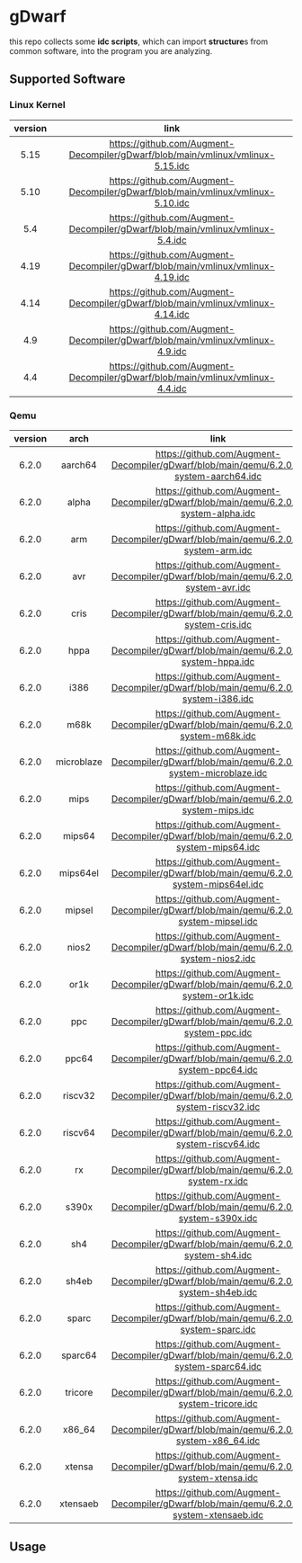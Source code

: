 # gDwarf

this repo collects some **idc scripts**, which can import **structure**s from common software, into the program you are analyzing.

## Supported Software

### Linux Kernel

| version | link |
| :--: | :--: |
|5.15 | https://github.com/Augment-Decompiler/gDwarf/blob/main/vmlinux/vmlinux-5.15.idc |
|5.10 | https://github.com/Augment-Decompiler/gDwarf/blob/main/vmlinux/vmlinux-5.10.idc |
|5.4 | https://github.com/Augment-Decompiler/gDwarf/blob/main/vmlinux/vmlinux-5.4.idc |
|4.19 | https://github.com/Augment-Decompiler/gDwarf/blob/main/vmlinux/vmlinux-4.19.idc |
|4.14 | https://github.com/Augment-Decompiler/gDwarf/blob/main/vmlinux/vmlinux-4.14.idc |
|4.9 | https://github.com/Augment-Decompiler/gDwarf/blob/main/vmlinux/vmlinux-4.9.idc |
|4.4 | https://github.com/Augment-Decompiler/gDwarf/blob/main/vmlinux/vmlinux-4.4.idc |

### Qemu

| version | arch | link |
| :--: | :--: | :--: |
| 6.2.0 | aarch64 | https://github.com/Augment-Decompiler/gDwarf/blob/main/qemu/6.2.0/qemu-system-aarch64.idc |
| 6.2.0 | alpha | https://github.com/Augment-Decompiler/gDwarf/blob/main/qemu/6.2.0/qemu-system-alpha.idc |
| 6.2.0 | arm | https://github.com/Augment-Decompiler/gDwarf/blob/main/qemu/6.2.0/qemu-system-arm.idc |
| 6.2.0 | avr | https://github.com/Augment-Decompiler/gDwarf/blob/main/qemu/6.2.0/qemu-system-avr.idc |
| 6.2.0 | cris | https://github.com/Augment-Decompiler/gDwarf/blob/main/qemu/6.2.0/qemu-system-cris.idc |
| 6.2.0 | hppa | https://github.com/Augment-Decompiler/gDwarf/blob/main/qemu/6.2.0/qemu-system-hppa.idc |
| 6.2.0 | i386 | https://github.com/Augment-Decompiler/gDwarf/blob/main/qemu/6.2.0/qemu-system-i386.idc |
| 6.2.0 | m68k | https://github.com/Augment-Decompiler/gDwarf/blob/main/qemu/6.2.0/qemu-system-m68k.idc |
| 6.2.0 | microblaze | https://github.com/Augment-Decompiler/gDwarf/blob/main/qemu/6.2.0/qemu-system-microblaze.idc |
| 6.2.0 | mips | https://github.com/Augment-Decompiler/gDwarf/blob/main/qemu/6.2.0/qemu-system-mips.idc |
| 6.2.0 | mips64 | https://github.com/Augment-Decompiler/gDwarf/blob/main/qemu/6.2.0/qemu-system-mips64.idc |
| 6.2.0 | mips64el | https://github.com/Augment-Decompiler/gDwarf/blob/main/qemu/6.2.0/qemu-system-mips64el.idc |
| 6.2.0 | mipsel | https://github.com/Augment-Decompiler/gDwarf/blob/main/qemu/6.2.0/qemu-system-mipsel.idc |
| 6.2.0 | nios2 | https://github.com/Augment-Decompiler/gDwarf/blob/main/qemu/6.2.0/qemu-system-nios2.idc |
| 6.2.0 | or1k | https://github.com/Augment-Decompiler/gDwarf/blob/main/qemu/6.2.0/qemu-system-or1k.idc |
| 6.2.0 | ppc | https://github.com/Augment-Decompiler/gDwarf/blob/main/qemu/6.2.0/qemu-system-ppc.idc |
| 6.2.0 | ppc64 | https://github.com/Augment-Decompiler/gDwarf/blob/main/qemu/6.2.0/qemu-system-ppc64.idc |
| 6.2.0 | riscv32 | https://github.com/Augment-Decompiler/gDwarf/blob/main/qemu/6.2.0/qemu-system-riscv32.idc |
| 6.2.0 | riscv64 | https://github.com/Augment-Decompiler/gDwarf/blob/main/qemu/6.2.0/qemu-system-riscv64.idc |
| 6.2.0 | rx | https://github.com/Augment-Decompiler/gDwarf/blob/main/qemu/6.2.0/qemu-system-rx.idc |
| 6.2.0 | s390x | https://github.com/Augment-Decompiler/gDwarf/blob/main/qemu/6.2.0/qemu-system-s390x.idc |
| 6.2.0 | sh4 | https://github.com/Augment-Decompiler/gDwarf/blob/main/qemu/6.2.0/qemu-system-sh4.idc |
| 6.2.0 | sh4eb | https://github.com/Augment-Decompiler/gDwarf/blob/main/qemu/6.2.0/qemu-system-sh4eb.idc |
| 6.2.0 | sparc | https://github.com/Augment-Decompiler/gDwarf/blob/main/qemu/6.2.0/qemu-system-sparc.idc |
| 6.2.0 | sparc64 | https://github.com/Augment-Decompiler/gDwarf/blob/main/qemu/6.2.0/qemu-system-sparc64.idc |
| 6.2.0 | tricore | https://github.com/Augment-Decompiler/gDwarf/blob/main/qemu/6.2.0/qemu-system-tricore.idc |
| 6.2.0 | x86_64 | https://github.com/Augment-Decompiler/gDwarf/blob/main/qemu/6.2.0/qemu-system-x86_64.idc |
| 6.2.0 | xtensa | https://github.com/Augment-Decompiler/gDwarf/blob/main/qemu/6.2.0/qemu-system-xtensa.idc |
| 6.2.0 | xtensaeb | https://github.com/Augment-Decompiler/gDwarf/blob/main/qemu/6.2.0/qemu-system-xtensaeb.idc |

## Usage